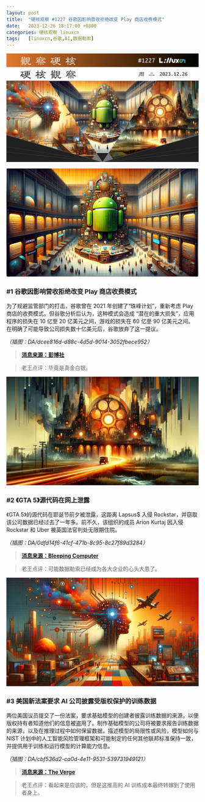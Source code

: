 ```yaml
---
layout: post
title:	"硬核观察 #1227 谷歌因影响营收拒绝改变 Play 商店收费模式"
date:	2023-12-26 18:17:00 +0800 
categories:	硬核观察 linuxcn 
tags:	[linuxcn,谷歌,AI,数据勒索]
---
```



![](/Asserts/Images/album/202312/26/181608allt36ujr9ezg164.jpg)


![](/Asserts/Images/album/202312/26/181621ifjfoftvv8mpcaoa.png)


### #1 谷歌因影响营收拒绝改变 Play 商店收费模式


为了规避监管部门的打击，谷歌曾在 2021 年创建了“珠峰计划”，重新考虑 Play 商店的收费模式。但谷歌分析后认为，这种模式会造成 “潜在的重大损失”，应用程序的损失在 10 亿至 20 亿美元之间，游戏的损失在 60 亿至 90 亿美元之间。在明确了可能导致公司损失数十亿美元后，谷歌放弃了这一提议。


*（插图：DA/dcee816d-d88c-4d5d-9014-3052fbece952）*



> 
> **[消息来源：彭博社](https://www.bloomberg.com/news/articles/2023-12-22/google-rejected-play-store-fee-changes-for-hit-on-sales-epic-lawsuit-shows)**
> 
> 
> 



> 
> 老王点评：毕竟是真金白银。
> 
> 
> 


![](/Asserts/Images/album/202312/26/181639yiztmut2texmdhuo.png)


### #2 《GTA 5》源代码在网上泄露


《GTA 5》的源代码在耶诞节前夕被泄露，这距离 Lapsus$ 入侵 Rockstar，并窃取该公司数据已经过去了一年多。前不久，该组织的成员 Arion Kurtaj 因入侵 Rockstar 和 Uber 被英国法官判处无限期住院。


*（插图：DA/0dfd14f6-41cf-471b-8c95-8c27f89d3284）*



> 
> **[消息来源：Bleeping Computer](https://www.bleepingcomputer.com/news/security/gta-5-source-code-reportedly-leaked-online-a-year-after-rockstar-hack/)**
> 
> 
> 



> 
> 老王点评：可能数据勒索已经成为各大企业的心头大患了。
> 
> 
> 


![](/Asserts/Images/album/202312/26/181650fz8b0kb02ghg1d2i.png)


### #3 美国新法案要求 AI 公司披露受版权保护的训练数据


两位美国议员提交了一份法案，要求基础模型的创建者披露训练数据的来源，以便版权持有者知道他们的信息被盗用了。制作基础模型的公司将被要求报告训练数据的来源，以及在推理过程中如何保留数据，描述模型的局限性或风险，模型如何与 NIST 计划中的人工智能风险管理框架和可能制定的任何其他联邦标准保持一致，并提供用于训练和运行模型的计算能力信息。


*（插图：DA/cbf536d2-ca0d-4e11-9531-539731949121）*



> 
> **[消息来源：The Verge](https://www.theverge.com/2023/12/22/24012757/ai-foundation-model-transparency-act-bill-copyright-regulation)**
> 
> 
> 



> 
> 老王点评：看起来是应该的，但是这推高的 AI 训练成本最终转嫁到了使用者身上。
> 
> 
>

